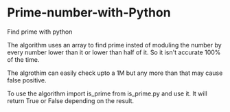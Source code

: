 # Prime-number-with-Python
Find prime with python 

The algorithm uses an array to find prime insted of moduling the number by every number lower than it or lower than half of it.
So it isn't accurate 100% of the time. 

The algrothim can easily check upto a 1M but any more than that may cause false positive.

To use the algorithm import is_prime from is_prime.py and use it.
It will return True or False depending on the result. 
